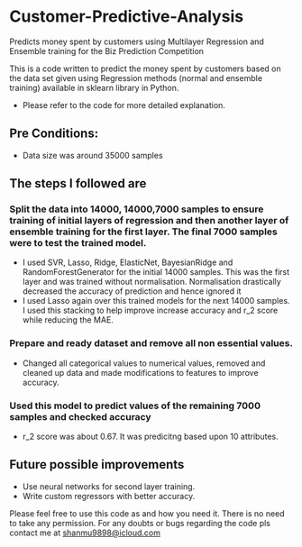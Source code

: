 # Customer-Predictive-Analysis
Predicts money spent by customers using Multilayer Regression and Ensemble training for the Biz Prediction Competition

This is a code written to predict the money spent by customers based on the data set given using Regression methods (normal and ensemble training) available in sklearn library in Python.

*  Please refer to the code for more detailed explanation.

## Pre Conditions:
* Data size was around 35000 samples


## The steps I followed are
### Split the data into 14000, 14000,7000 samples to ensure training of initial layers of regression and then another layer of ensemble training for the first layer. The final 7000 samples were to test the trained model.
* I used SVR, Lasso, Ridge, ElasticNet, BayesianRidge and RandomForestGenerator for the initial 14000 samples. This was the first layer and was trained without normalisation. Normalisation drastically decreased the accuracy of prediction and hence ignored it
* I used Lasso again over this trained models for the next 14000 samples. I used this stacking to help improve increase accuracy and r_2 score while reducing the MAE.
### Prepare and ready dataset and remove all non essential values.
* Changed all categorical values to numerical values, removed and cleaned up data and made modifications to features to improve accuracy.
### Used this model to predict values of the remaining 7000 samples and checked accuracy
* r_2 score was about 0.67. It was predicitng based upon 10 attributes.

## Future possible improvements
* Use neural networks for second layer training. 
* Write custom regressors with better accuracy.

Please feel free to use this code as and how you need it. There is no need to take any permission. For any doubts or bugs regarding the code pls contact me at shanmu9898@icloud.com

